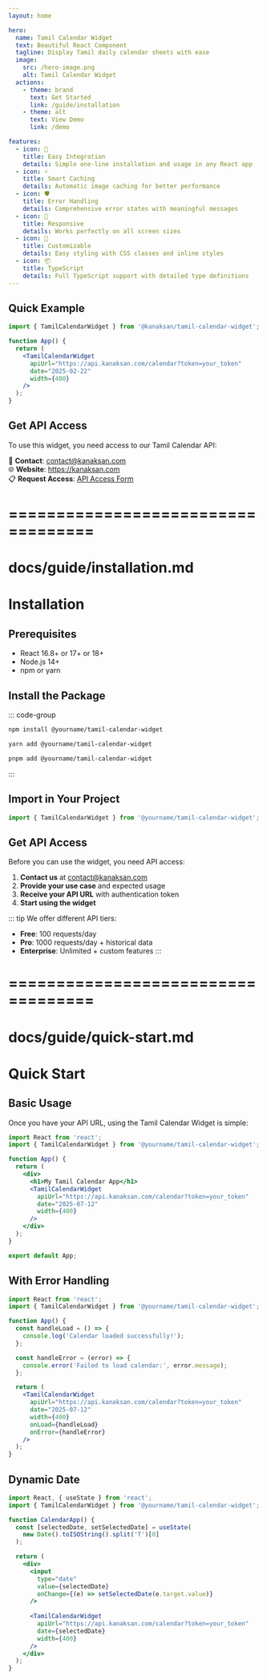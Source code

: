 ```yaml
---
layout: home

hero:
  name: Tamil Calendar Widget
  text: Beautiful React Component
  tagline: Display Tamil daily calendar sheets with ease
  image:
    src: /hero-image.png
    alt: Tamil Calendar Widget
  actions:
    - theme: brand
      text: Get Started
      link: /guide/installation
    - theme: alt
      text: View Demo
      link: /demo

features:
  - icon: 🚀
    title: Easy Integration
    details: Simple one-line installation and usage in any React app
  - icon: ⚡
    title: Smart Caching
    details: Automatic image caching for better performance
  - icon: 🛡️
    title: Error Handling
    details: Comprehensive error states with meaningful messages
  - icon: 📱
    title: Responsive
    details: Works perfectly on all screen sizes
  - icon: 🎨
    title: Customizable
    details: Easy styling with CSS classes and inline styles
  - icon: 📦
    title: TypeScript
    details: Full TypeScript support with detailed type definitions
---
```


## Quick Example

```jsx
import { TamilCalendarWidget } from '@kanaksan/tamil-calendar-widget';

function App() {
  return (
    <TamilCalendarWidget 
      apiUrl="https://api.kanaksan.com/calendar?token=your_token"
      date="2025-02-22"
      width={400}
    />
  );
}
```

## Get API Access

To use this widget, you need access to our Tamil Calendar API:

📧 **Contact**: contact@kanaksan.com  
🌐 **Website**: https://kanaksan.com  
📋 **Request Access**: [API Access Form](https://kanaksan.com/api-access)

# ===================================
# docs/guide/installation.md
# Installation

## Prerequisites

- React 16.8+ or 17+ or 18+
- Node.js 14+
- npm or yarn

## Install the Package

::: code-group

```bash [npm]
npm install @yourname/tamil-calendar-widget
```

```bash [yarn]
yarn add @yourname/tamil-calendar-widget
```

```bash [pnpm]
pnpm add @yourname/tamil-calendar-widget
```

:::

## Import in Your Project

```jsx
import { TamilCalendarWidget } from '@yourname/tamil-calendar-widget';
```

## Get API Access

Before you can use the widget, you need API access:

1. **Contact us** at contact@kanaksan.com
2. **Provide your use case** and expected usage
3. **Receive your API URL** with authentication token
4. **Start using the widget**

::: tip
We offer different API tiers:
- **Free**: 100 requests/day
- **Pro**: 1000 requests/day + historical data
- **Enterprise**: Unlimited + custom features
:::

# ===================================
# docs/guide/quick-start.md
# Quick Start

## Basic Usage

Once you have your API URL, using the Tamil Calendar Widget is simple:

```jsx
import React from 'react';
import { TamilCalendarWidget } from '@yourname/tamil-calendar-widget';

function App() {
  return (
    <div>
      <h1>My Tamil Calendar App</h1>
      <TamilCalendarWidget 
        apiUrl="https://api.kanaksan.com/calendar?token=your_token"
        date="2025-07-12"
        width={400}
      />
    </div>
  );
}

export default App;
```

## With Error Handling

```jsx
import React from 'react';
import { TamilCalendarWidget } from '@yourname/tamil-calendar-widget';

function App() {
  const handleLoad = () => {
    console.log('Calendar loaded successfully!');
  };

  const handleError = (error) => {
    console.error('Failed to load calendar:', error.message);
  };

  return (
    <TamilCalendarWidget 
      apiUrl="https://api.kanaksan.com/calendar?token=your_token"
      date="2025-07-12"
      width={400}
      onLoad={handleLoad}
      onError={handleError}
    />
  );
}
```

## Dynamic Date

```jsx
import React, { useState } from 'react';
import { TamilCalendarWidget } from '@yourname/tamil-calendar-widget';

function CalendarApp() {
  const [selectedDate, setSelectedDate] = useState(
    new Date().toISOString().split('T')[0]
  );

  return (
    <div>
      <input
        type="date"
        value={selectedDate}
        onChange={(e) => setSelectedDate(e.target.value)}
      />
      
      <TamilCalendarWidget 
        apiUrl="https://api.kanaksan.com/calendar?token=your_token"
        date={selectedDate}
        width={400}
      />
    </div>
  );
}
```